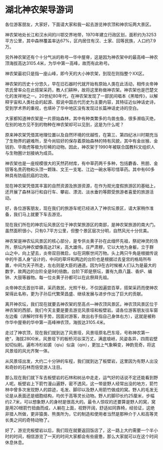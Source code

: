 # 湖北神农架导游词  
各位游客朋友，大家好，下面请大家和我一起去游览神农顶和神农坛两大景区。  

神农架地处长江和汉水间的川鄂交界地带，1970年建立行政区划，面积约为3253平方公里，其中森林覆盖率达67%，区内居住有汉、土家、回等民族，人口约7.9万。  

另外神农架还有个十分气派的称号—华中屋脊，这是因为神农架中的最高峰—神农顶海拔高达3105.4米，为华中第一高峰，故而有此称号。  

神农架最初只是指一座山峰，即今天的大小神农架，到现在则指整个XX区。  

神农架的历史十分悠久，早在旧石器时代就开始有原始人类在此活动，相传炎帝神农氏曾率众在此搭架采药，教人们耕种，故将这里称做神农架。神农架也是巴楚文化的发祥地之一。20世纪80年代，在神农架发现了一部民间唱本《黑暗传》，以解释宇宙和人类社会的起源、叙说中国古代历史为主要内容，其特征近似神话史诗，受到学术界的重视，也填补了华中地区没有发现过长篇神话史诗的空白。  

大家都知道神农架是一片原始森林，其中有种类繁多的鸟兽虫鱼，很多濒临灭绝，在别的地方见不到的物种在神农架却可以见到，这是为什么呢？  

原来神农架凭借其地理位置以及自然环境的优越性，在第三、第四纪冰川时期充当了生物界的避难所，至今尚较好的保存着原始森林的特有风貌，其中有金丝猴、金钱豹、华南虎等极为珍稀的动物。因此，神农架于1990年被联合国教科文组织人与生物圈计划接纳为成员。  

神农架也是一座规模很大的天然药材库，有中草药两千多种，包括麝香、熊胆、金钗等名贵药物和头顶一颗珠、文王一支笔、江边一碗水等珍惜草药。其中有60多种具有防癌抗癌的功效。  

现在神农架凭借其丰富的自然资源及旅游资源，在作为观光度假旅游区的基础上，还开展了森林浴行和自行车、攀岩、漂流、淡水垂钓等颇受旅游者喜爱的旅游活动。  

好，各位游客朋友，现在我们的旅游车呢已经进入了神农坛景区，请大家稍作准备，我们马上就要下车去游览。  

现在我们所在的神农坛风景区位于神农架旅游区的南部，是神农架旅游的南大门。虽然面积很小，只有0.7平方公里，但整个景区层次分明，自然风光十分优美。  

神农架是神农坛风景区的核心部分，是专供炎黄子孙在此缅怀先祖，祭祀神灵的场所，祭坛内神农塑像高达21米，高大雄伟，庄严肃穆，它以大地为身躯，立于群山之中，向上望去，炎帝双目微启，似在洞察世间万物。头上两只牛角是根据传说中的牛首人身“设计的，中间的草坪和两边的台阶也是根据过去皇宫的格局所布置，中间为天子所走，左右则是大臣的通道。因为9在古时候被人们认为是最大的数字，故两边的台阶全是9的倍数。台阶下即是祭坛，置有九鼎八簋、香炉、编钟、大鼓等器物。每一位炎黄子孙都可以在此祭拜先祖。  

炎帝神农氏首创牛耕，采药救民，光照千秋，不仅因遍尝百草，搭架采药而使神农架得此名称，更为子孙后代繁荣昌盛、继续发展与进步作出了巨大的贡献。  

离开神农坛，我们现在就要去神农架的至高点—神农顶风景区。神农顶风景区位于神农架的西部，我们今天主要是要去游览风景垭和板壁岩。请各位游客朋友往车窗左边看（讲解时伴有手势，因面对游客，故出右手指自己身体右方），这就是被称作华中屋脊的华中第一高峰神农顶，海拔达3105.4米。  

走过了神农顶，现在我们就到达了风景垭，风景垭原名巴东垭，号称神农第一绝“，海拔2800米，风景垭下的板桥河谷深万丈，满底琅岈，风姿各异，四周岩壁如切似削。遍布冷杉如裘（qiu）似衾（qin），更加上气象瞬变，神韵竞奇，将这风景垭的风光齐聚一体。  

从风景垭出发，大约二十分钟的车程，我们就到达了板壁岩，这里因为有野人出没和奇妙的石林而倍受游人注目。  

那么现在我们就下车去板壁岩的石林和树丛中走走，运气好的话说不定还能看到野人呢。板壁岩上下箭竹漫山遍野，密不透风，这一带是野人经常出没的地方，箭竹林中曾多次发现野人的踪迹，毛发、脚印以及野人用箭竹做成的窝。野人的毛发无论是从表面还是细胞结构，均优于高等灵长动物。野人的脚印长约25厘米，步幅约2.7米，可以想象野人的身材是很高大的。最令人惊叹的还要算是野人的窝，窝是用20根箭竹扭曲而成，人躺在上面，视野开阔，舒适如同靠椅，经验证，这绝非猎人所做，更非猿类、熊类所为，它的制造和使用者当然是那种介于人和高等灵长类之间的奇特动物了。  

好了，游览完板壁岩以后，我们现在就要返回饭店了，这一路上大约需要一个半小时的时间，相信游览了一天的时间大家都会有些疲惫，那么大家就可以在这个时间休息休息。  
<!-- Last processed: 2025-07-22 03:44:22 -->
